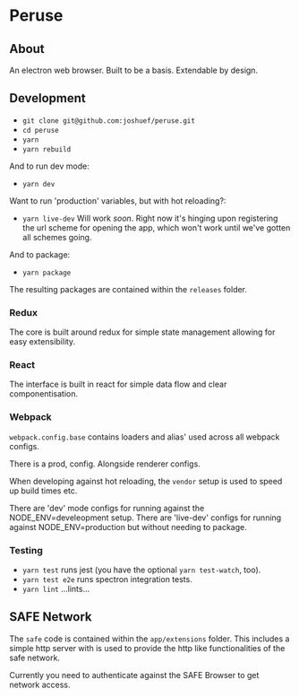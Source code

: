 # Peruse

## About 
An electron web browser. Built to be a basis. Extendable by design.

## Development

- `git clone git@github.com:joshuef/peruse.git`
- `cd peruse`
- `yarn`
- `yarn rebuild`

And to run dev mode:
- `yarn dev`

Want to run 'production' variables, but with hot reloading?:
- `yarn live-dev` Will work _soon_. Right now it's hinging upon registering the 
url scheme for opening the app, which won't work until we've gotten all schemes going.

And to package:
- `yarn package`

The resulting packages are contained within the `releases` folder.

### Redux

The core is built around redux for simple state management allowing for easy
extensibility.

### React

The interface is built in react for simple data flow and clear componentisation.


### Webpack 

`webpack.config.base` contains loaders and alias' used across all webpack configs.

There is a prod, config. Alongside renderer configs. 

When developing against hot reloading, the `vendor` setup is used to speed up build times etc.

There are 'dev' mode configs for running against the NODE_ENV=develeopment setup.
There are 'live-dev' configs for running against NODE_ENV=production but without needing to package.

### Testing

- `yarn test` runs jest (you have the optional `yarn test-watch`, too).
- `yarn test e2e` runs spectron integration tests.
- `yarn lint` ...lints...



## SAFE Network

The `safe` code is contained within the `app/extensions` folder. This includes
a simple http server with is used to provide the http like functionalities of the safe network.

Currently you need to authenticate against the SAFE Browser to get network access.
